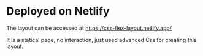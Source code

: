# Deployed on Netlify

The layout can be accessed at  https://css-flex-layout.netlify.app/

It is a statical page, no interaction, just used advanced Css for creating this layout.

